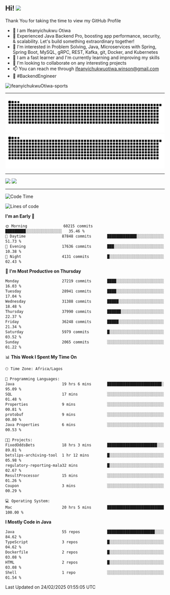 <!-- BLOG-POST-LIST:START --><!-- BLOG-POST-LIST:END -->

## Hi! <img src="https://media.giphy.com/media/hvRJCLFzcasrR4ia7z/giphy.gif" width="4%"> 

Thank You for taking the time to view my GitHub Profile

- 👋 I am Ifeanyichukwu Otiwa
- 🚀 Experienced Java Backend Pro, boosting app performance, security, & scalability. Let's build something extraordinary together!
- 👀 I'm interested in Problem Solving, Java, Microservices with Spring, Spring Boot, MySQL, gRPC, REST, Kafka, git, Docker, and Kubernetes
- 🌱 I am a fast learner and I'm currently learning and improving my skills
- 💞️ I'm looking to collaborate on any interesting projects
- 📫 You can reach me through ifeanyichukwuotiwa.winson@gmail.com
- 🚀 #BackendEngineer

<p align="left" marginTop="10px"> <img src="https://komarev.com/ghpvc/?username=ifeanyichukwuOtiwa-sports&label=Profile%20views&color=0e75b6&style=for-the-badge" alt="ifeanyichukwuOtiwa-sports" /> </p>

***

<!--🐍📈SNAKEGRAPH / 🌐WEBSITE: https://github.com/Platane/snk -->
![github contribution grid snake animation](https://raw.githubusercontent.com/ifeanyichukwuOtiwa-sports/ifeanyichukwuOtiwa-sports/output/github-contribution-grid-snake-dark.svg#gh-dark-mode-only)![github contribution grid snake animation](https://raw.githubusercontent.com/ifeanyichukwuOtiwa-sports/ifeanyichukwuOtiwa-sports/output/github-contribution-grid-snake.svg#gh-light-mode-only)

***

<p float="left">
  <img float="left" src="https://github-readme-stats.vercel.app/api?username=ifeanyichukwuOtiwa-sports&count_private=true&include_all_commits=true&theme=react&show_icons=true" />
  <img float="right" src="https://github-readme-stats.vercel.app/api/top-langs/?username=ifeanyichukwuOtiwa-sports&layout=compact&show_icons=true&theme=react" /> 
</p>

***



<!--START_SECTION:waka-->
![Code Time](http://img.shields.io/badge/Code%20Time-3%2C487%20hrs%2022%20mins-blue)

![Lines of code](https://img.shields.io/badge/From%20Hello%20World%20I%27ve%20Written-42.9%20million%20lines%20of%20code-blue)

**I'm an Early 🐤** 

```text
🌞 Morning                60215 commits       █████████░░░░░░░░░░░░░░░░   35.46 % 
🌆 Daytime                87848 commits       █████████████░░░░░░░░░░░░   51.73 % 
🌃 Evening                17636 commits       ███░░░░░░░░░░░░░░░░░░░░░░   10.38 % 
🌙 Night                  4131 commits        █░░░░░░░░░░░░░░░░░░░░░░░░   02.43 % 
```
📅 **I'm Most Productive on Thursday** 

```text
Monday                   27219 commits       ████░░░░░░░░░░░░░░░░░░░░░   16.03 % 
Tuesday                  28941 commits       ████░░░░░░░░░░░░░░░░░░░░░   17.04 % 
Wednesday                31388 commits       █████░░░░░░░░░░░░░░░░░░░░   18.48 % 
Thursday                 37990 commits       ██████░░░░░░░░░░░░░░░░░░░   22.37 % 
Friday                   36248 commits       █████░░░░░░░░░░░░░░░░░░░░   21.34 % 
Saturday                 5979 commits        █░░░░░░░░░░░░░░░░░░░░░░░░   03.52 % 
Sunday                   2065 commits        ░░░░░░░░░░░░░░░░░░░░░░░░░   01.22 % 
```


📊 **This Week I Spent My Time On** 

```text
🕑︎ Time Zone: Africa/Lagos

💬 Programming Languages: 
Java                     19 hrs 6 mins       ████████████████████████░   95.09 % 
SQL                      17 mins             ░░░░░░░░░░░░░░░░░░░░░░░░░   01.48 % 
Properties               9 mins              ░░░░░░░░░░░░░░░░░░░░░░░░░   00.81 % 
protobuf                 9 mins              ░░░░░░░░░░░░░░░░░░░░░░░░░   00.80 % 
Java Properties          6 mins              ░░░░░░░░░░░░░░░░░░░░░░░░░   00.53 % 

🐱‍💻 Projects: 
FixedOddsBets            18 hrs 3 mins       ██████████████████████░░░   89.81 % 
betslips-archiving-tool  1 hr 12 mins        █░░░░░░░░░░░░░░░░░░░░░░░░   05.98 % 
regulatory-reporting-mala32 mins             █░░░░░░░░░░░░░░░░░░░░░░░░   02.67 % 
ResultProcessor          15 mins             ░░░░░░░░░░░░░░░░░░░░░░░░░   01.26 % 
Coupon                   3 mins              ░░░░░░░░░░░░░░░░░░░░░░░░░   00.29 % 

💻 Operating System: 
Mac                      20 hrs 5 mins       █████████████████████████   100.00 % 
```

**I Mostly Code in Java** 

```text
Java                     55 repos            █████████████████████░░░░   84.62 % 
TypeScript               3 repos             █░░░░░░░░░░░░░░░░░░░░░░░░   04.62 % 
Dockerfile               2 repos             █░░░░░░░░░░░░░░░░░░░░░░░░   03.08 % 
HTML                     2 repos             █░░░░░░░░░░░░░░░░░░░░░░░░   03.08 % 
Shell                    1 repo              ░░░░░░░░░░░░░░░░░░░░░░░░░   01.54 % 
```




 Last Updated on 24/02/2025 01:55:05 UTC
<!--END_SECTION:waka-->

<!--
<p align="center">
![trophy](https://github-profile-trophy.vercel.app/?username=ifeanyichukwuOtiwa-sports&theme=onedark) (https://github.com/ryo-ma/github-profile-trophy)
</p>
-->

<!---
ifeanyi-otiwa/ifeanyi-otiwa is a ✨ special ✨ repository because its `README.md` (this file) appears on your GitHub profile.
You can click the Preview link to take a look at your changes.
--->

